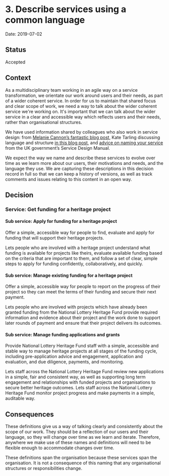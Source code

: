 # 3. Describe services using a common language

Date: 2019-07-02

## Status

Accepted

## Context

As a multidisciplinary team working in an agile way on a service transformation, we orientate our work around users and their needs, as part of a wider coherent service. In order for us to maintain that shared focus and clear scope of work, we need a way to talk about the wider coherent service we're working on. It's important that we can talk about the wider service in a clear and accessible way which reflects users and their needs, rather than organisational structures. 

We have used information shared by colleagues who also work in service design: 
from [Melanie Cannon’s fantastic blog post](https://medium.com/leading-service-design/helping-teams-define-their-focus-f7c92932c2f3), Kate Tarling discussing language and structure [in this blog post](https://hodigital.blog.gov.uk/2016/12/21/creating-a-common-language-to-describe-services/), and 
[advice on naming your service](https://www.gov.uk/service-manual/design/naming-your-service) from the UK government’s Service Design Manual. 

We expect the way we name and describe these services to evolve over time as we learn more about our users, their motivations and needs, and the language they use. We are capturing these descriptions in this decision record in full so that we can keep a history of versions, as well as track comments and issues relating to this content in an open way. 

## Decision

### Service: Get funding for a heritage project
#### Sub service: Apply for funding for a heritage project
Offer a simple, accessible way for people to find, evaluate and apply for funding that will support their heritage projects. 

Lets people who are involved with a heritage project understand what funding is available for projects like theirs, evaluate available funding based on the criteria that are important to them, and follow a set of clear, simple steps to apply for funding confidently, collaboratively, and quickly. 

#### Sub service: Manage existing funding for a heritage project
Offer a simple, accessible way for people to report on the progress of their project so they can meet the terms of their funding and secure their next payment. 

Lets people who are involved with projects which have already been granted funding from the National Lottery Heritage Fund provide required information and evidence about their project and the work done to support later rounds of payment and ensure that their project delivers its outcomes. 

#### Sub service: Manage funding applications and grants 
Provide National Lottery Heritage Fund staff with a simple, accessible and stable way to manage heritage projects at all stages of the funding cycle, including pre-application advice and engagement, application and evaluation, and due diligence, payments, and monitoring. 

Lets staff across the National Lottery Heritage Fund review new applications in a simple, fair and consistent way, as well as supporting long term engagement and relationships with funded projects and organisations to secure better heritage outcomes. Lets staff across the National Lottery Heritage Fund monitor project progress and make payments in a simple, auditable way. 


## Consequences

These definitions give us a way of talking clearly and consistently about the scope of our work. They should be a reflection of our users and their language, so they will change over time as we learn and iterate. Therefore, anywhere we make use of these names and definitions will need to be flexible enough to accommodate changes over time. 

These definitions span the organisation because these services span the organisation. It is not a consequence of this naming that any organisational structures or responsibilities change. 
